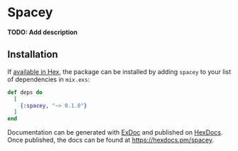 # Spacey

**TODO: Add description**

## Installation

If [available in Hex](https://hex.pm/docs/publish), the package can be installed
by adding `spacey` to your list of dependencies in `mix.exs`:

```elixir
def deps do
  [
    {:spacey, "~> 0.1.0"}
  ]
end
```

Documentation can be generated with [ExDoc](https://github.com/elixir-lang/ex_doc)
and published on [HexDocs](https://hexdocs.pm). Once published, the docs can
be found at <https://hexdocs.pm/spacey>.
